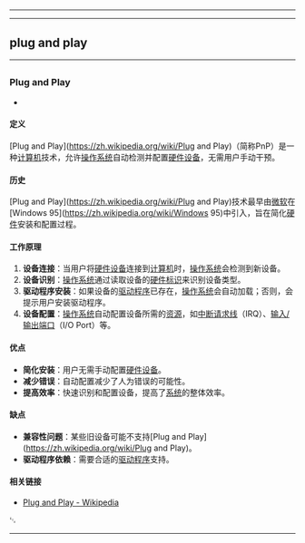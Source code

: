 # 
___
___
## plug and play
___
## 
### Plug and Play
- 

#### 定义
[Plug and Play](https://zh.wikipedia.org/wiki/Plug and Play)（简称PnP）是一种[计算机](https://zh.wikipedia.org/wiki/计算机)技术，允许[操作系统](https://zh.wikipedia.org/wiki/操作系统)自动检测并配置[硬件设备](https://zh.wikipedia.org/wiki/硬件设备)，无需用户手动干预。

#### 历史
[Plug and Play](https://zh.wikipedia.org/wiki/Plug and Play)技术最早由[微软](https://zh.wikipedia.org/wiki/微软)在[Windows 95](https://zh.wikipedia.org/wiki/Windows 95)中引入，旨在简化[硬件](https://zh.wikipedia.org/wiki/硬件)安装和配置过程。

#### 工作原理
1. **设备连接**：当用户将[硬件设备](https://zh.wikipedia.org/wiki/硬件设备)连接到[计算机](https://zh.wikipedia.org/wiki/计算机)时，[操作系统](https://zh.wikipedia.org/wiki/操作系统)会检测到新设备。
2. **设备识别**：[操作系统](https://zh.wikipedia.org/wiki/操作系统)通过读取设备的[硬件标识](https://zh.wikipedia.org/wiki/硬件标识)来识别设备类型。
3. **驱动程序安装**：如果设备的[驱动程序](https://zh.wikipedia.org/wiki/驱动程序)已存在，[操作系统](https://zh.wikipedia.org/wiki/操作系统)会自动加载；否则，会提示用户安装驱动程序。
4. **设备配置**：[操作系统](https://zh.wikipedia.org/wiki/操作系统)自动配置设备所需的[资源](https://zh.wikipedia.org/wiki/资源)，如[中断请求线](https://zh.wikipedia.org/wiki/中断请求线)（IRQ）、[输入/输出端口](https://zh.wikipedia.org/wiki/输入/输出端口)（I/O Port）等。

#### 优点
- **简化安装**：用户无需手动配置[硬件设备](https://zh.wikipedia.org/wiki/硬件设备)。
- **减少错误**：自动配置减少了人为错误的可能性。
- **提高效率**：快速识别和配置设备，提高了[系统](https://zh.wikipedia.org/wiki/系统)的整体效率。

#### 缺点
- **兼容性问题**：某些旧设备可能不支持[Plug and Play](https://zh.wikipedia.org/wiki/Plug and Play)。
- **驱动程序依赖**：需要合适的[驱动程序](https://zh.wikipedia.org/wiki/驱动程序)支持。

#### 相关链接
- [Plug and Play - Wikipedia](https://en.wikipedia.org/wiki/Plug_and_play)

␃
___
